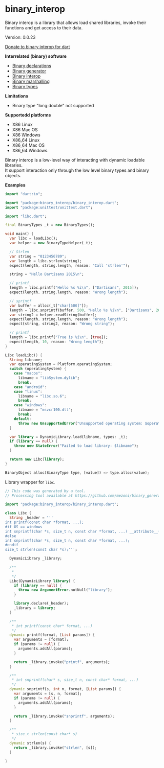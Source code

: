 binary_interop
=====

Binary interop is a library that allows load shared libraries, invoke their functions and get access to their data.

Version: 0.0.23

[Donate to binary interop for dart](https://www.paypal.com/cgi-bin/webscr?cmd=_donations&business=binary.dart@gmail.com&item_name=binary.interop.for.dart&currency_code=USD)

**Interrelated (binary) software**

- [Binary declarations](https://pub.dartlang.org/packages/binary_declarations)
- [Binary generator](https://pub.dartlang.org/packages/binary_generator)
- [Binary interop](https://pub.dartlang.org/packages/binary_interop)
- [Binary marshalling](https://pub.dartlang.org/packages/binary_marshalling)
- [Binary types](https://pub.dartlang.org/packages/binary_types)

**Limitations**

- Binary type "long double" not supported

**Supportedd platforms**

- X86 Linux
- X86 Mac OS
- X86 Windows
- X86_64 Linux
- X86_64 Mac OS
- X86_64 Windows

Binary interop is a low-level way of interacting with dynamic loadable libraries.  
It support interaction only through the low level binary types and binary objects.

**Examples**

```dart
import "dart:io";

import "package:binary_interop/binary_interop.dart";
import "package:unittest/unittest.dart";

import "libc.dart";

final BinaryTypes _t = new BinaryTypes();

void main() {
  var libc = loadLibc();
  var helper = new BinaryTypeHelper(_t);

  // Strlen
  var string = "0123456789";
  var length = libc.strlen(string);
  expect(length, string.length, reason: "Call 'strlen'");

  string = "Hello Dartisans 2015\n";

  // printf
  length = libc.printf("Hello %s %i\n", ["Dartisans", 2015]);
  expect(length, string.length, reason: "Wrong length");

  // sprintf
  var buffer = alloc(_t["char[500]"]);
  length = libc.snprintf(buffer, 500, "Hello %s %i\n", ["Dartisans", 2015]);
  var string2 = helper.readString(buffer);
  expect(length, string.length, reason: "Wrong length");
  expect(string, string2, reason: "Wrong string");

  // printf
  length = libc.printf("True is %i\n", [true]);
  expect(length, 10, reason: "Wrong length");
}

Libc loadLibc() {
  String libname;
  var operatingSystem = Platform.operatingSystem;
  switch (operatingSystem) {
    case "macos":
      libname = "libSystem.dylib";
      break;
    case "android":
    case "linux":
      libname = "libc.so.6";
      break;
    case "windows":
      libname = "msvcr100.dll";
      break;
    default:
      throw new UnsupportedError("Unsupported operating system: $operatingSystem");
  }

  var library = DynamicLibrary.load(libname, types: _t);
  if (library == null) {
    throw new StateError("Failed to load library: $libname");
  }

  return new Libc(library);
}

BinaryObject alloc(BinaryType type, [value]) => type.alloc(value);

```

Library wrapper for `libc`.

```dart
// This code was generated by a tool.
// Processing tool available at https://github.com/mezoni/binary_generator

import "package:binary_interop/binary_interop.dart";

class Libc {
  String _header = '''
int printf(const char *format, ...);
#if OS == windows
int snprintf(char *s, size_t n, const char *format, ...) __attribute__((alias(_sprintf_p)));
#else
int snprintf(char *s, size_t n, const char *format, ...);
#endif
size_t strlen(const char *s);''';

  DynamicLibrary _library;

  /**
   *
   */
  Libc(DynamicLibrary library) {
    if (library == null) {
      throw new ArgumentError.notNull("library");
    }

    library.declare(_header);
    _library = library;
  }

  /**
   * int printf(const char* format, ...)
   */
  dynamic printf(format, [List params]) {
    var arguments = [format];
    if (params != null) {
      arguments.addAll(params);
    }

    return _library.invoke("printf", arguments);
  }

  /**
   * int snprintf(char* s, size_t n, const char* format, ...)
   */
  dynamic snprintf(s, int n, format, [List params]) {
    var arguments = [s, n, format];
    if (params != null) {
      arguments.addAll(params);
    }

    return _library.invoke("snprintf", arguments);
  }

  /**
   * size_t strlen(const char* s)
   */
  dynamic strlen(s) {
    return _library.invoke("strlen", [s]);
  }

}


```
